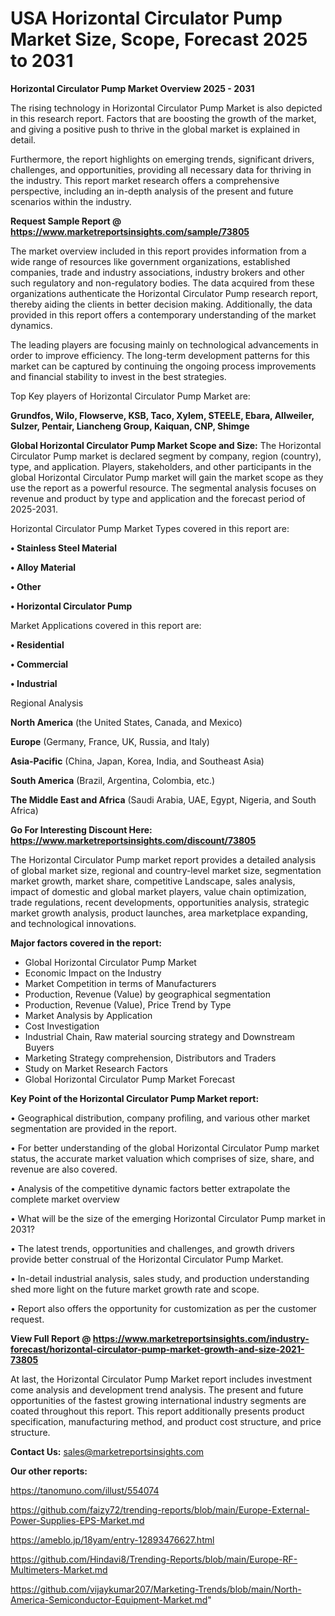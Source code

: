 # USA  Horizontal Circulator Pump Market Size, Scope, Forecast 2025 to 2031

<Strong> Horizontal Circulator Pump Market Overview 2025 - 2031</strong>

The rising technology in Horizontal Circulator Pump Market is also depicted in this research report. Factors that are boosting the growth of the market, and giving a positive push to thrive in the global market is explained in detail.

Furthermore, the report highlights on emerging trends, significant drivers, challenges, and opportunities, providing all necessary data for thriving in the industry. This report market research offers a comprehensive perspective, including an in-depth analysis of the present and future scenarios within the industry.

<strong>Request Sample Report @ <a href=https://www.marketreportsinsights.com/sample/73805>https://www.marketreportsinsights.com/sample/73805</a></strong>

The market overview included in this report provides information from a wide range of resources like government organizations, established companies, trade and industry associations, industry brokers and other such regulatory and non-regulatory bodies. The data acquired from these organizations authenticate the Horizontal Circulator Pump research report, thereby aiding the clients in better decision making. Additionally, the data provided in this report offers a contemporary understanding of the market dynamics.

The leading players are focusing mainly on technological advancements in order to improve efficiency. The long-term development patterns for this market can be captured by continuing the ongoing process improvements and financial stability to invest in the best strategies.

Top Key players of Horizontal Circulator Pump Market are:

<strong>Grundfos, Wilo, Flowserve, KSB, Taco, Xylem, STEELE, Ebara, Allweiler, Sulzer, Pentair, Liancheng Group, Kaiquan, CNP, Shimge</strong>

<strong><b>Global Horizontal Circulator Pump Market Scope and Size:</b></strong>
The Horizontal Circulator Pump market is declared segment by company, region (country), type, and application. Players, stakeholders, and other participants in the global Horizontal Circulator Pump market will gain the market scope as they use the report as a powerful resource. The segmental analysis focuses on revenue and product by type and application and the forecast period of 2025-2031.

Horizontal Circulator Pump Market Types covered in this report are:

<strong>• Stainless Steel Material

• Alloy Material

• Other

• Horizontal Circulator Pump</strong>

Market Applications covered in this report are:

<strong>• Residential

• Commercial

• Industrial</strong> 

Regional Analysis

<strong>North America</strong> (the United States, Canada, and Mexico)

<strong>Europe</strong> (Germany, France, UK, Russia, and Italy)

<strong>Asia-Pacific</strong> (China, Japan, Korea, India, and Southeast Asia)

<strong>South America</strong> (Brazil, Argentina, Colombia, etc.)

<strong>The Middle East and Africa</strong> (Saudi Arabia, UAE, Egypt, Nigeria, and South Africa)

<strong>Go For Interesting Discount Here: <a href=https://www.marketreportsinsights.com/discount/73805>https://www.marketreportsinsights.com/discount/73805</a></strong>

The Horizontal Circulator Pump market report provides a detailed analysis of global market size, regional and country-level market size, segmentation market growth, market share, competitive Landscape, sales analysis, impact of domestic and global market players, value chain optimization, trade regulations, recent developments, opportunities analysis, strategic market growth analysis, product launches, area marketplace expanding, and technological innovations.

<strong><b>Major factors covered in the report:</b></strong>
<ul>
  <li>Global Horizontal Circulator Pump Market </li>
  <li>Economic Impact on the Industry</li>
  <li>Market Competition in terms of Manufacturers</li>
  <li>Production, Revenue (Value) by geographical segmentation</li>
  <li>Production, Revenue (Value), Price Trend by Type</li>
  <li>Market Analysis by Application</li>
  <li>Cost Investigation</li>
  <li>Industrial Chain, Raw material sourcing strategy and Downstream Buyers</li>
  <li>Marketing Strategy comprehension, Distributors and Traders</li>
  <li>Study on Market Research Factors</li>
  <li>Global Horizontal Circulator Pump Market Forecast</li>
</ul>

<strong><b>Key Point of the Horizontal Circulator Pump Market report:</b></strong>

• Geographical distribution, company profiling, and various other market segmentation are provided in the report.

• For better understanding of the global Horizontal Circulator Pump market status, the accurate market valuation which comprises of size, share, and revenue are also covered.

• Analysis of the competitive dynamic factors better extrapolate the complete market overview

• What will be the size of the emerging Horizontal Circulator Pump market in 2031?

• The latest trends, opportunities and challenges, and growth drivers provide better construal of the Horizontal Circulator Pump Market.

• In-detail industrial analysis, sales study, and production understanding shed more light on the future market growth rate and scope.

• Report also offers the opportunity for customization as per the customer request.

<strong><b>View Full Report @ <a href=https://www.marketreportsinsights.com/industry-forecast/horizontal-circulator-pump-market-growth-and-size-2021-73805>https://www.marketreportsinsights.com/industry-forecast/horizontal-circulator-pump-market-growth-and-size-2021-73805</a></b></strong>


At last, the Horizontal Circulator Pump Market report includes investment come analysis and development trend analysis. The present and future opportunities of the fastest growing international industry segments are coated throughout this report. This report additionally presents product specification, manufacturing method, and product cost structure, and price structure.

<strong>Contact Us:</strong>
sales@marketreportsinsights.com

<strong>Our other reports:</strong>

<a href=https://tanomuno.com/illust/554074>https://tanomuno.com/illust/554074</a>

<a href=https://github.com/faizy72/trending-reports/blob/main/Europe-External-Power-Supplies-EPS-Market.md>https://github.com/faizy72/trending-reports/blob/main/Europe-External-Power-Supplies-EPS-Market.md</a>

<a href=https://ameblo.jp/18yam/entry-12893476627.html>https://ameblo.jp/18yam/entry-12893476627.html</a>

<a href=https://github.com/Hindavi8/Trending-Reports/blob/main/Europe-RF-Multimeters-Market.md>https://github.com/Hindavi8/Trending-Reports/blob/main/Europe-RF-Multimeters-Market.md</a>

<a href=https://github.com/vijaykumar207/Marketing-Trends/blob/main/North-America-Semiconductor-Equipment-Market.md>https://github.com/vijaykumar207/Marketing-Trends/blob/main/North-America-Semiconductor-Equipment-Market.md</a>"
